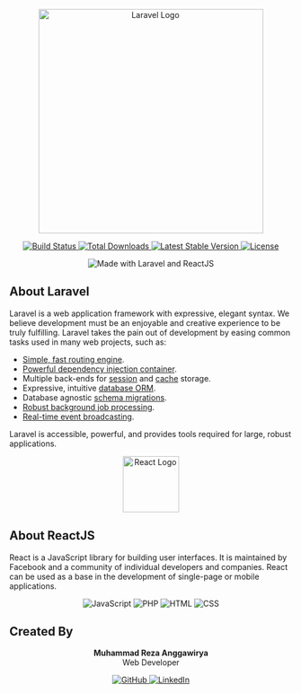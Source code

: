 <p align="center">
    <a href="https://laravel.com" target="_blank">
        <img src="https://raw.githubusercontent.com/laravel/art/master/logo-lockup/5%20SVG/2%20CMYK/1%20Full%20Color/laravel-logolockup-cmyk-red.svg" width="400" alt="Laravel Logo">
    </a>
</p>

<p align="center">
    <a href="https://github.com/laravel/framework/actions">
        <img src="https://github.com/laravel/framework/workflows/tests/badge.svg" alt="Build Status">
    </a>
    <a href="https://packagist.org/packages/laravel/framework">
        <img src="https://img.shields.io/packagist/dt/laravel/framework" alt="Total Downloads">
    </a>
    <a href="https://packagist.org/packages/laravel/framework">
        <img src="https://img.shields.io/packagist/v/laravel/framework" alt="Latest Stable Version">
    </a>
    <a href="https://packagist.org/packages/laravel/framework">
        <img src="https://img.shields.io/packagist/l/laravel/framework" alt="License">
    </a>
</p>

<p align="center">
    <img src="https://img.shields.io/badge/Made%20with-Laravel%20%7C%20ReactJS-blue.svg" alt="Made with Laravel and ReactJS">
</p>

## About Laravel

Laravel is a web application framework with expressive, elegant syntax. We believe development must be an enjoyable and creative experience to be truly fulfilling. Laravel takes the pain out of development by easing common tasks used in many web projects, such as:

- [Simple, fast routing engine](https://laravel.com/docs/routing).
- [Powerful dependency injection container](https://laravel.com/docs/container).
- Multiple back-ends for [session](https://laravel.com/docs/session) and [cache](https://laravel.com/docs/cache) storage.
- Expressive, intuitive [database ORM](https://laravel.com/docs/eloquent).
- Database agnostic [schema migrations](https://laravel.com/docs/migrations).
- [Robust background job processing](https://laravel.com/docs/queues).
- [Real-time event broadcasting](https://laravel.com/docs/broadcasting).

Laravel is accessible, powerful, and provides tools required for large, robust applications.



<p align="center">
    <a href="https://reactjs.org" target="_blank">
        <img src="https://upload.wikimedia.org/wikipedia/commons/a/a7/React-icon.svg" width="100" alt="React Logo">
    </a>
</p>

## About ReactJS

React is a JavaScript library for building user interfaces. It is maintained by Facebook and a community of individual developers and companies. React can be used as a base in the development of single-page or mobile applications.

<p align="center">
    <img src="https://img.shields.io/badge/Code-JavaScript-blue.svg" alt="JavaScript">
    <img src="https://img.shields.io/badge/Code-PHP-777bb4.svg" alt="PHP">
    <img src="https://img.shields.io/badge/Code-HTML-E34F26.svg" alt="HTML">
    <img src="https://img.shields.io/badge/Code-CSS-1572B6.svg" alt="CSS">
</p>

## Created By

<p align="center">
    <strong>Muhammad Reza Anggawirya</strong><br>
     Web Developer
</p>

<p align="center">
    <a href="https://github.com/MRA-goosebumps" target="_blank">
        <img src="https://img.shields.io/badge/GitHub-181717.svg?&style=for-the-badge&logo=github&logoColor=white" alt="GitHub">
    </a>
    <a href="https://www.linkedin.com/in/muhammadrezaanggawirya/" target="_blank">
        <img src="https://img.shields.io/badge/LinkedIn-0A66C2.svg?&style=for-the-badge&logo=linkedin&logoColor=white" alt="LinkedIn">
    </a>
</p>
